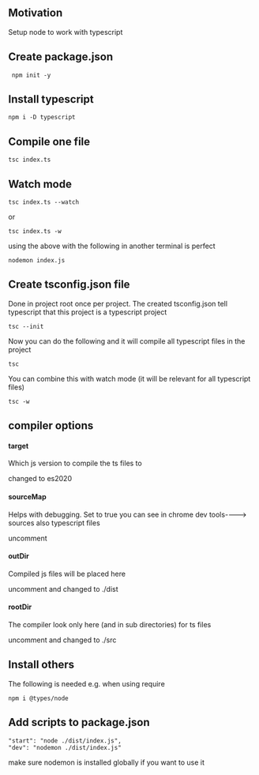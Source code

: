 <h2>Motivation</h2>
Setup node to work with typescript

<h2>Create package.json</h2>

```
 npm init -y      
```

<h2>Install typescript</h2>

```
npm i -D typescript
```


<h2>Compile one file</h2>

```
tsc index.ts
```


<h2>Watch mode</h2>

```
tsc index.ts --watch
```

or

```
tsc index.ts -w
```

using the above with the following in another terminal is perfect 

```
nodemon index.js
```

<h2>Create tsconfig.json file</h2>
Done in project root once per project. The created tsconfig.json tell typescript that this project is a typescript project

```
tsc --init
```

Now you can do the following and it will compile all typescript files in the project

```
tsc 
```

You can combine this with watch mode (it will be relevant for all typescript files)

```
tsc -w
```

<h2>compiler options</h2>

<h4>target</h4>
<p>Which js version to compile the ts files to</p>
changed to es2020



<h4>sourceMap</h4>
<p>Helps with debugging. Set to true you can see in chrome dev tools----> sources also typescript files</p>
uncomment


<h4>outDir</h4>
<p>Compiled js files will be placed here</p>
uncomment and changed to ./dist 

<h4>rootDir</h4>
<p>The compiler look only here (and in sub directories) for ts files</p>
uncomment and changed to ./src 


<h2>Install others</h2> 
The following is needed e.g. when using require

```
npm i @types/node
```

<h2>Add scripts to package.json</h2>

```
"start": "node ./dist/index.js",
"dev": "nodemon ./dist/index.js"
```

make sure nodemon is installed globally if you want to use it
